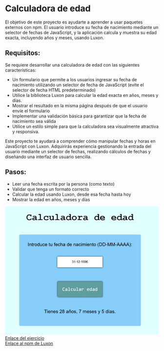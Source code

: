 <h1>Calculadora de edad</h1>
<p>El objetivo de este proyecto es ayudarte a aprender a usar paquetes externos con npm. El usuario introduce su fecha de nacimiento mediante un selector de fechas de JavaScript, y la aplicación calcula y muestra su edad exacta, incluyendo años y meses, usando Luxon.</p>

<h2>Requisitos:</h2>
<p>Se requiere desarrollar una calculadora de edad con las siguientes características:</p>
<ul>
    <li>Un formulario que permite a los usuarios ingresar su fecha de nacimiento utilizando un selector de fecha de JavaScript (evite el selector de fecha HTML predeterminado)</li>
    <li>Utilice la biblioteca Luxon para calcular la edad exacta en años, meses y días.</li>
    <li>Mostrar el resultado en la misma página después de que el usuario envíe el formulario</li>
    <li>Implementar una validación básica para garantizar que la fecha de nacimiento sea válida</li>
    <li>Utilice un estilo simple para que la calculadora sea visualmente atractiva y responsiva.</li>
</ul>

<p>Este proyecto te ayudará a comprender cómo manipular fechas y horas en JavaScript con Luxon. Adquirirás experiencia gestionando la entrada del usuario mediante un selector de fechas, realizando cálculos de fechas y diseñando una interfaz de usuario sencilla.</p>
<h2>Pasos:</h2>
<ul>
    <li>Leer una fecha escrita por la persona (como texto)</li>
    <li>Validar que tenga un formato correcto</li>
    <li>Calcular la edad usando Luxon, desde esa fecha hasta hoy</li>
    <li>Mostrar la edad en años, meses y días</li>
</ul>
<img src="miniatura.jpg" alt="Calculadora de edad">
<br>
<a href="https://roadmap.sh/projects/age-calculator" target="_blank">Enlace del ejercicio</a>
<br>
<a href="https://www.npmjs.com/package/luxon" target="_blank">Enlace al npm de Luxon</a>
